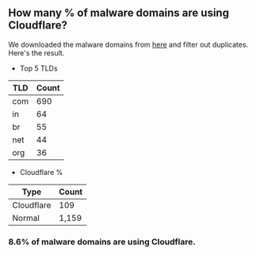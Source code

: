 ## How many % of malware domains are using Cloudflare?


We downloaded the malware domains from [here](https://urlhaus.abuse.ch) and filter out duplicates.
Here's the result.


[//]: # (start replacement)


- Top 5 TLDs

| TLD | Count |
| --- | --- |
| com | 690 |
| in | 64 |
| br | 55 |
| net | 44 |
| org | 36 |


- Cloudflare %

| Type | Count |
| --- | --- |
| Cloudflare | 109 |
| Normal | 1,159 |


### 8.6% of malware domains are using Cloudflare.
